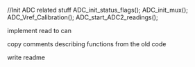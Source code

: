 //Init ADC related stuff
ADC_init_status_flags();
ADC_init_mux();
ADC_Vref_Calibration();
ADC_start_ADC2_readings();

implement read to can

copy comments describing functions from the old code

write readme